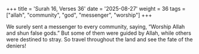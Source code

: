 +++
title = 'Surah 16, Verses 36'
date = '2025-08-27'
weight = 36
tags = ["allah", "community", "god", "messenger", "worship"]
+++

We surely sent a messenger to every community, saying, “Worship Allah and shun false gods.” But some of them were guided by Allah, while others were destined to stray. So travel throughout the land and see the fate of the deniers!